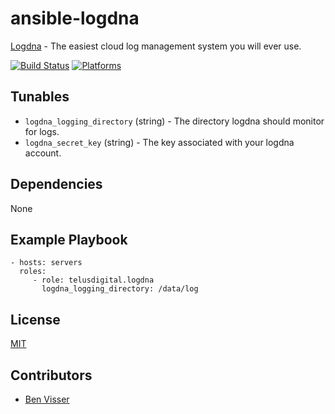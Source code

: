 # ansible-logdna

[Logdna](https://logdna.com/) - The easiest cloud log management system you will ever use.

[![Build Status](https://travis-ci.org/telusdigital/ansible-logdna.svg?branch=master)](https://travis-ci.org/telusdigital/ansible-logdna)
[![Platforms](http://img.shields.io/badge/platforms-ubuntu-lightgrey.svg?style=flat)](#)

Tunables
--------
* `logdna_logging_directory` (string) - The directory logdna should monitor for logs.
* `logdna_secret_key` (string) - The key associated with your logdna account.

Dependencies
------------
None

Example Playbook
----------------
    - hosts: servers
      roles:
         - role: telusdigital.logdna
           logdna_logging_directory: /data/log

License
-------
[MIT](https://tldrlegal.com/license/mit-license)

Contributors
------------
* [Ben Visser](https://github.com/noqcks)

